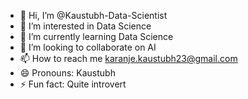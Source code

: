 - 👋 Hi, I’m @Kaustubh-Data-Scientist
- 👀 I’m interested in Data Science
- 🌱 I’m currently learning Data Science
- 💞️ I’m looking to collaborate on AI
- 📫 How to reach me karanje.kaustubh23@gmail.com
- 😄 Pronouns: Kaustubh
- ⚡ Fun fact: Quite introvert

<!---
Kaustubh-Data-Scientist/Kaustubh-Data-Scientist is a ✨ special ✨ repository because its `README.md` (this file) appears on your GitHub profile.
You can click the Preview link to take a look at your changes.
--->
